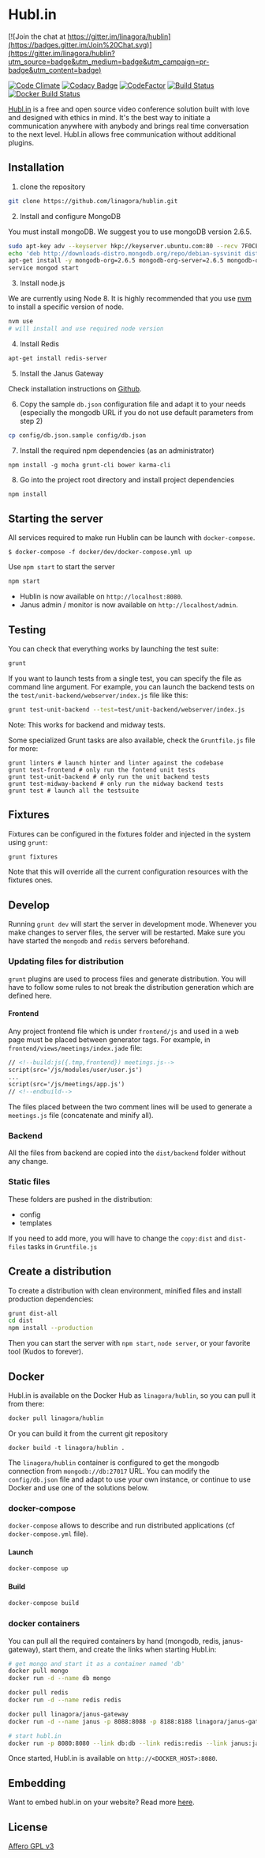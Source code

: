 # Hubl.in

[![Join the chat at https://gitter.im/linagora/hublin](https://badges.gitter.im/Join%20Chat.svg)](https://gitter.im/linagora/hublin?utm_source=badge&utm_medium=badge&utm_campaign=pr-badge&utm_content=badge)

[![Code Climate](https://codeclimate.com/github/linagora/hublin/badges/gpa.svg)](https://codeclimate.com/github/linagora/hublin)
[![Codacy Badge](https://api.codacy.com/project/badge/Grade/30d5ffabcf7e49a789fa6024a33d918e)](https://www.codacy.com/app/linagora/hublin?utm_source=github.com&amp;utm_medium=referral&amp;utm_content=linagora/hublin&amp;utm_campaign=Badge_Grade)
[![CodeFactor](https://www.codefactor.io/repository/github/linagora/hublin/badge)](https://www.codefactor.io/repository/github/linagora/hublin)
[![Build Status](https://travis-ci.org/linagora/hublin.svg?branch=master)](https://travis-ci.org/linagora/hublin)
[![Docker Build Status](https://img.shields.io/docker/build/linagora/hublin.svg)](https://hub.docker.com/r/linagora/hublin)

[Hubl.in](https://hubl.in) is a free and open source video conference solution built with love and designed with ethics in mind.
It's the best way to initiate a communication anywhere with anybody and brings real time conversation to the next level.
Hubl.in allows free communication without additional plugins.

## Installation

1. clone the repository

``` sh
git clone https://github.com/linagora/hublin.git
```

2. Install and configure MongoDB

You must install mongoDB. We suggest you to use mongoDB version 2.6.5.

``` sh
sudo apt-key adv --keyserver hkp://keyserver.ubuntu.com:80 --recv 7F0CEB10
echo 'deb http://downloads-distro.mongodb.org/repo/debian-sysvinit dist 10gen' | tee /etc/apt/sources.list.d/mongodb.list
apt-get install -y mongodb-org=2.6.5 mongodb-org-server=2.6.5 mongodb-org-shell=2.6.5 mongodb-org-mongos=2.6.5 mongodb-org-tools=2.6.5
service mongod start
```

3. Install node.js

We are currently using Node 8. It is highly recommended that you use [nvm](https://github.com/creationix/nvm) to install a specific version of node.

``` sh
nvm use
# will install and use required node version
```

4. Install Redis

``` sh
apt-get install redis-server
```

5. Install the Janus Gateway

Check installation instructions on [Github](https://github.com/meetecho/janus-gateway).

6. Copy the sample `db.json` configuration file and adapt it to your needs (especially the mongodb URL if you do not use default parameters from step 2)

``` sh
cp config/db.json.sample config/db.json
```

7. Install the required npm dependencies (as an administrator)

```
npm install -g mocha grunt-cli bower karma-cli
```

8. Go into the project root directory and install project dependencies

```sh
npm install
```

## Starting the server

All services required to make run Hublin can be launch with `docker-compose`.

```
$ docker-compose -f docker/dev/docker-compose.yml up
```

Use `npm start` to start the server

``` sh
npm start
```

- Hublin is now available on `http://localhost:8080`.
- Janus admin / monitor is now available on `http://localhost/admin`.

## Testing

You can check that everything works by launching the test suite:

``` sh
grunt
```

If you want to launch tests from a single test, you can specify the file as command line argument.
For example, you can launch the backend tests on the `test/unit-backend/webserver/index.js` file like this:

``` sh
grunt test-unit-backend --test=test/unit-backend/webserver/index.js
```

Note: This works for backend and midway tests.

Some specialized Grunt tasks are also available, check the `Gruntfile.js` file for more:

```
grunt linters # launch hinter and linter against the codebase
grunt test-frontend # only run the fontend unit tests
grunt test-unit-backend # only run the unit backend tests
grunt test-midway-backend # only run the midway backend tests
grunt test # launch all the testsuite
```
## Fixtures

Fixtures can be configured in the fixtures folder and injected in the system using `grunt`:

``` sh
grunt fixtures
```

Note that this will override all the current configuration resources with the fixtures ones.

## Develop

Running `grunt dev` will start the server in development mode. Whenever you
make changes to server files, the server will be restarted. Make sure you have
started the `mongodb` and `redis` servers beforehand.

### Updating files for distribution

`grunt` plugins are used to process files and generate distribution.
You will have to follow some rules to not break the distribution generation which are defined here.

#### Frontend

Any project frontend file which is under `frontend/js` and used in a web page must be placed between generator tags.
For example, in `frontend/views/meetings/index.jade` file:

``` html
// <!--build:js({.tmp,frontend}) meetings.js-->
script(src='/js/modules/user/user.js')
...
script(src='/js/meetings/app.js')
// <!--endbuild-->
```

The files placed between the two comment lines will be used to generate a `meetings.js` file (concatenate and minify all).

### Backend

All the files from backend are copied into the `dist/backend` folder without any change.

### Static files

These folders are pushed in the distribution:

- config
- templates

If you need to add more, you will have to change the `copy:dist` and `dist-files` tasks in `Gruntfile.js`

## Create a distribution

To create a distribution with clean environment, minified files and install production dependencies:

``` sh
grunt dist-all
cd dist
npm install --production
```

Then you can start the server with `npm start`, `node server`, or your favorite tool (Kudos to forever).

## Docker

Hubl.in is available on the Docker Hub as `linagora/hublin`, so you can pull it from there:

``` sh
docker pull linagora/hublin
```

Or you can build it from the current git repository

```
docker build -t linagora/hublin .
```

The `linagora/hublin` container is configured to get the mongodb connection from `mongodb://db:27017` URL. You can modify the `config/db.json` file and adapt to use your own instance, or continue to use Docker and use one of the solutions below.

### docker-compose

`docker-compose` allows to describe and run distributed applications (cf `docker-compose.yml` file).

#### Launch

``` sh
docker-compose up
```

#### Build

``` sh
docker-compose build
```

### docker containers

You can pull all the required containers by hand (mongodb, redis, janus-gateway), start them, and create the links when starting Hubl.in:

``` sh
# get mongo and start it as a container named 'db'
docker pull mongo
docker run -d --name db mongo

docker pull redis
docker run -d --name redis redis

docker pull linagora/janus-gateway
docker run -d --name janus -p 8088:8088 -p 8188:8188 linagora/janus-gateway

# start hubl.in
docker run -p 8080:8080 --link db:db --link redis:redis --link janus:janus linagora/hublin
```

Once started, Hubl.in is available on `http://<DOCKER_HOST>:8080`.

## Embedding

Want to embed hubl.in on your website? Read more [here](doc/embedding.md).

## License

[Affero GPL v3](http://www.gnu.org/licenses/agpl-3.0.html)
